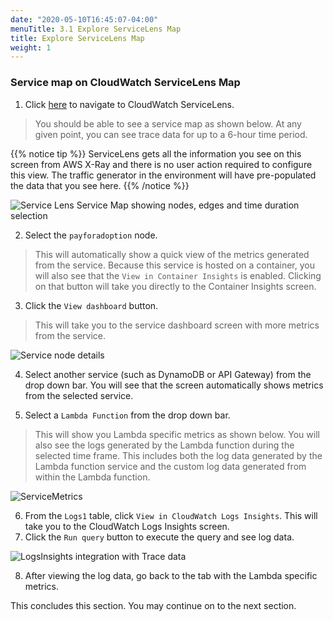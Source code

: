 ```yaml
---
date: "2020-05-10T16:45:07-04:00"
menuTitle: 3.1 Explore ServiceLens Map
title: Explore ServiceLens Map
weight: 1
---
```


### Service map on CloudWatch ServiceLens Map
1. Click [here](https://console.aws.amazon.com/cloudwatch/home#servicelens\:map?~(query~()~context~(timeRange~(delta~300000)))) to navigate to CloudWatch ServiceLens.

> You should be able to see a service map as shown below. At any given point, you can see trace data for up to a 6-hour time period.

{{% notice tip %}}
ServiceLens gets all the information you see on this screen from AWS X-Ray and there is no user action required to configure this view. The traffic generator in the environment will have pre-populated the data that you see here.
{{% /notice %}}

![Service Lens Service Map showing nodes, edges and time duration selection](/images/servicelens/sl-map.png?classes=shadow)

2. Select the `payforadoption` node.
 
 > This will automatically show a quick view of the metrics generated from the service. Because this service is hosted on a container, you will also see that the `View in Container Insights` is enabled. Clicking on that button will take you directly to the Container Insights screen.

3. Click the `View dashboard` button. 
> This will take you to the service dashboard screen with more metrics from the service.

![Service node details](/images/servicelens/sl-servicemetrics.png?classes=shadow)

4. Select another service (such as DynamoDB or API Gateway) from the drop down bar. You will see that the screen automatically shows metrics from the selected service.

5. Select a `Lambda Function` from the drop down bar. 
> This will show you Lambda specific metrics as shown below. You will also see the logs generated by the Lambda function during the selected time frame. This includes both the log data generated by the Lambda function service and the custom log data generated from within the Lambda function.

![ServiceMetrics](/images/servicelens/sl-servicemetrics2.png?classes=shadow)

6. From the `Logs1` table, click `View in CloudWatch Logs Insights`. This will take you to the CloudWatch Logs Insights screen.
7. Click the `Run query` button to execute the query and see log data.

![LogsInsights integration with Trace data](/images/servicelens/sl-servicemetrics-logsinsights.png?classes=shadow)

8. After viewing the log data, go back to the tab with the Lambda specific metrics.

This concludes this section. You may continue on to the next section.
